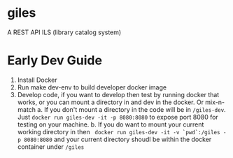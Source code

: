 # giles
A REST API ILS (library catalog system)

# Early Dev Guide
1. Install Docker
2. Run make dev-env to build developer docker image
3. Develop code, if you want to develop then test by running docker that works,
or you can mount a directory in and dev in the docker. Or mix-n-match
   a. If you don't mount a directory in the code will be in `/giles-dev`. Just
`docker run giles-dev -it -p 8080:8080` to expose port 8080 for testing on your machine.
   b. If you do want to mount your current working directory in then
``` docker run giles-dev -it -v `pwd`:/giles -p 8080:8080``` and your current directory
shoudl be within the docker container under `/giles`
